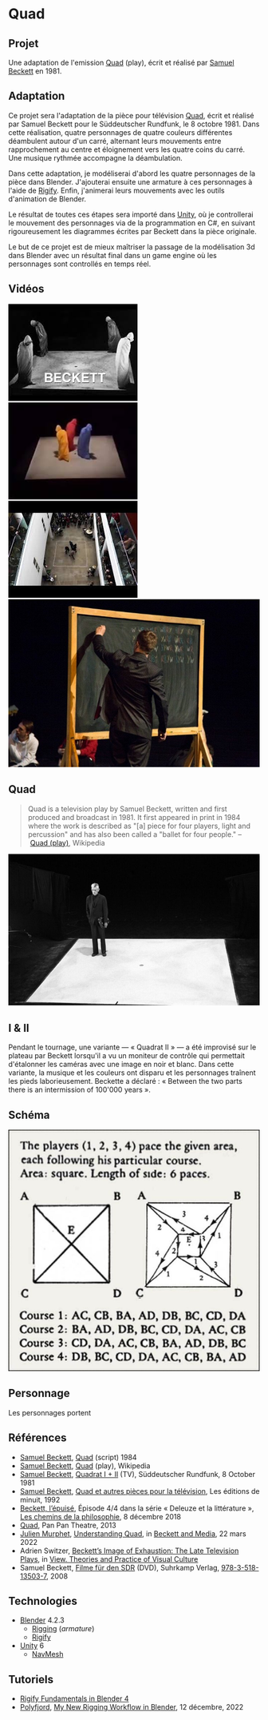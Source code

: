 # Quad

## Projet
Une adaptation de l'emission [Quad](https://en.wikipedia.org/wiki/Quad_(play)) (play), écrit et réalisé par [Samuel Beckett](https://fr.wikipedia.org/wiki/Samuel_Beckett) en 1981.

## Adaptation
Ce projet sera l'adaptation de la pièce pour télévision [Quad](https://en.wikipedia.org/wiki/Quad_(play)), écrit et réalisé par Samuel Beckett pour le Süddeutscher Rundfunk, le 8 octobre 1981. Dans cette réalisation, quatre personnages de quatre couleurs différentes déambulent autour d'un carré, alternant leurs mouvements entre rapprochement au centre et éloignement vers les quatre coins du carré. Une musique rythmée accompagne la déambulation.

Dans cette adaptation, je modéliserai d'abord les quatre personnages de la pièce dans Blender. J'ajouterai ensuite une armature à ces personnages à l'aide de [Rigify](https://docs.blender.org/manual/en/2.81/addons/rigging/rigify.html). Enfin, j'animerai leurs mouvements avec les outils d'animation de Blender.

Le résultat de toutes ces étapes sera importé dans [Unity](https://unity.com), où je controllerai le mouvement des personnages via de la programmation en C#, en suivant rigoureusement les diagrammes écrites par Beckett dans la pièce originale.

Le but de ce projet est de mieux maîtriser la passage de la modélisation 3d dans Blender avec un résultat final dans un game engine où les personnages sont controllés en temps réel.

## Vidéos
[![Quad I+II](images/quad-screenshot-bw.jpg)](https://youtu.be/4ZDRfnICq9M?si=C-gZmVLJnP3xtlsH)
[![Quad Samuel Beckett](images/quad-screenshot-c.jpg)](https://youtu.be/LPJBIvv13Bc?si=0LFpZiGgkzCgVaZg)
[![Huddersfield Contemporary Music Festival](images/quad-huddersfield.jpg)](https://youtu.be/X8PzPGVB6L8?si=tPijG7abwCiFNYWt)
[![Pan Pan Theatre](images/quad-pan-pan-theatre.jpg)](https://youtu.be/34NNTgvUE7c?si=oPEsxqbY4Q7v45xv)

## Quad
> Quad is a television play by Samuel Beckett, written and first produced and broadcast in 1981. It first appeared in print in 1984 where the work is described as "[a] piece for four players, light and percussion" and has also been called a "ballet for four people." – [Quad (play)](https://en.wikipedia.org/wiki/Quad_(play)), Wikipedia

![](images/beckett-on-quad.jpg)

## I & II
Pendant le tournage, une variante — « Quadrat II » — a été improvisé sur le plateau par Beckett lorsqu'il a vu un moniteur de contrôle qui permettait d'étalonner les caméras avec une image en noir et blanc. Dans cette variante, la musique et les couleurs ont disparu et les personnages traînent les pieds laborieusement. Beckette a déclaré : « Between the two parts there is an intermission of 100'000 years ».

## Schéma
![](images/quad-labelled.jpg)

## Personnage
Les personnages portent 

## Références
- [Samuel Beckett](https://fr.wikipedia.org/wiki/Samuel_Beckett), [Quad](https://rohandrape.net/ut/rttcc-text/Beckett1984d.pdf) (script) 1984
- [Samuel Beckett](https://fr.wikipedia.org/wiki/Samuel_Beckett), [Quad](https://en.wikipedia.org/wiki/Quad_(play)) (play), Wikipedia
- [Samuel Beckett](https://fr.wikipedia.org/wiki/Samuel_Beckett), [Quadrat I + II](https://www.youtube.com/watch?v=4ZDRfnICq9M) (TV), Süddeutscher Rundfunk, 8 October 1981
- [Samuel Beckett](https://fr.wikipedia.org/wiki/Samuel_Beckett), [Quad et autres pièces pour la télévision](http://www.leseditionsdeminuit.fr/livre-Quad_et_autres_pièces_pour_la_télévision-1524-1-1-0-1.html), Les éditions de minuit, 1992
- [Beckett, l’épuisé](https://www.radiofrance.fr/franceculture/podcasts/les-chemins-de-la-philosophie/beckett-l-epuise-9006976), Épisode 4/4 dans la série « Deleuze et la littérature », [Les chemins de la philosophie](https://www.radiofrance.fr/franceculture/podcasts/les-chemins-de-la-philosophie), 8 décembre 2018
- [Quad](https://www.panpantheatre.com/shows/quad), Pan Pan Theatre, 2013
- [Julien Murphet](https://researchers.adelaide.edu.au/profile/julian.murphet), [Understanding Quad](https://www.manchesterhive.com/display/9781526145840/9781526145840.00017.xml), in [Beckett and Media](https://www.manchesterhive.com/display/9781526145840/9781526145840.xml), 22 mars 2022
- Adrien Switzer, [Beckett’s Image of Exhaustion: The Late Television Plays](https://www.pismowidok.org/en/archive/2023/37-images-of-exhaustion/becketts-image-of-exhaustion-the-late-television-plays), in [View. Theories and Practice of Visual Culture](https://www.pismowidok.org/en/index)
- Samuel Beckett, [Filme für den SDR](https://www.suhrkamp.de/dvd/he-joe-quadrat-i-und-ii-nacht-und-traeume-schatten-geistertrio-t-9783518135037) (DVD), Suhrkamp Verlag, [978-3-518-13503-7](https://www.suhrkamp.de/dvd/he-joe-quadrat-i-und-ii-nacht-und-traeume-schatten-geistertrio-t-9783518135037), 2008

## Technologies
- [Blender](https://www.blender.org/download/) 4.2.3
	- [Rigging](https://www.blender.org/features/animation/#rigging) (*armature*)
	- [Rigify](https://docs.blender.org/manual/en/2.81/addons/rigging/rigify.html)
- [Unity](https://unity.com) 6
	- [NavMesh](https://docs.unity3d.com/ScriptReference/AI.NavMesh.html)

## Tutoriels
- [Rigify Fundamentals in Blender 4](https://www.youtube.com/playlist?list=PLdcL5aF8ZcJt1GvL-Fcxy-fPgEFG-1fLp)
- [Polyfjord](https://www.youtube.com/@Polyfjord), [My New Rigging Workflow in Blender](https://www.youtube.com/watch?v=BiPoPMnU2VI&list=PL2DcM9Gsef16GjHLpFtYS1A0iBlsCoq6G&index=10), 12 décembre, 2022